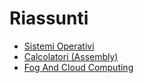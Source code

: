 # Riassunti

- [Sistemi Operativi](SistemiOperativi.md)
- [Calcolatori (Assembly)](Calcolatori.md)
- [Fog And Cloud Computing](FogAndCloud.md)
